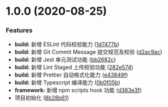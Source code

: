 # 1.0.0 (2020-08-25)


### Features

* **build:** 新增 ESLint 代码校验能力 ([1d7477b](https://github.com/SUN-LG/typescript-starter/commit/1d7477b8d07f04292f9c8038e3d02661a1805192))
* **build:** 新增 Git Commit Message 提交规范及校验 ([d2ac9ac](https://github.com/SUN-LG/typescript-starter/commit/d2ac9acbfc99a3b7d06974f9b0ce744245fa8cbb))
* **build:** 新增 Jest 单元测试功能 ([bb2682c](https://github.com/SUN-LG/typescript-starter/commit/bb2682c5867cf5133ab8567f151d7579028053e1))
* **build:** 新增 Lint Staged 上传校验功能 ([282e574](https://github.com/SUN-LG/typescript-starter/commit/282e574235141694cd8d41e4d3b900814e19614d))
* **build:** 新增 Prettier 自动格式化能力 ([e43849f](https://github.com/SUN-LG/typescript-starter/commit/e43849f4239fbbec3f430d6f86db62e55856e4f6))
* **build:** 新增 Typescript 编译能力 ([0b0f05b](https://github.com/SUN-LG/typescript-starter/commit/0b0f05bfdc88ac806accda64099a831b58e0e90b))
* **framework:** 新增 npm scripts hook 功能 ([d383e3f](https://github.com/SUN-LG/typescript-starter/commit/d383e3f85afd44dffabb442103aea9598e075597))
* 项目初始化 ([8b28b61](https://github.com/SUN-LG/typescript-starter/commit/8b28b61228e5f5e010c7a3388c9807bdcd2c97d4))



